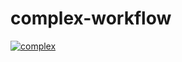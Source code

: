 # complex-workflow

[![complex](https://github.com/dctechpe/complex-workflow/actions/workflows/complex.yml/badge.svg)](https://github.com/dctechpe/complex-workflow/actions/workflows/complex.yml)
